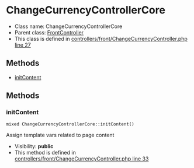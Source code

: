 ChangeCurrencyControllerCore
===============






* Class name: ChangeCurrencyControllerCore
* Parent class: [FrontController](FrontControllerCore)
* This class is defined in [controllers/front/ChangeCurrencyController.php line 27](https://github.com/PrestaShop/PrestaShop/blob/1.6.1.1/controllers/front/ChangeCurrencyController.php#L27)







Methods
-------
* [initContent](#method-initContent)






Methods
-------


### <a name="method-initContent"></a>initContent

    mixed ChangeCurrencyControllerCore::initContent()

Assign template vars related to page content



* Visibility: **public**
* This method is defined in [controllers/front/ChangeCurrencyController.php line 33](https://github.com/PrestaShop/PrestaShop/blob/1.6.1.1/controllers/front/ChangeCurrencyController.php#L33)



